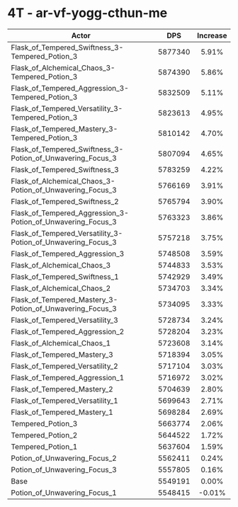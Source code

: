 # 4T - ar-vf-yogg-cthun-me
| Actor | DPS | Increase |
|---|:---:|:---:|
|Flask_of_Tempered_Swiftness_3-Tempered_Potion_3|5877340|5.91%|
|Flask_of_Alchemical_Chaos_3-Tempered_Potion_3|5874390|5.86%|
|Flask_of_Tempered_Aggression_3-Tempered_Potion_3|5832509|5.11%|
|Flask_of_Tempered_Versatility_3-Tempered_Potion_3|5823613|4.95%|
|Flask_of_Tempered_Mastery_3-Tempered_Potion_3|5810142|4.70%|
|Flask_of_Tempered_Swiftness_3-Potion_of_Unwavering_Focus_3|5807094|4.65%|
|Flask_of_Tempered_Swiftness_3|5783259|4.22%|
|Flask_of_Alchemical_Chaos_3-Potion_of_Unwavering_Focus_3|5766169|3.91%|
|Flask_of_Tempered_Swiftness_2|5765794|3.90%|
|Flask_of_Tempered_Aggression_3-Potion_of_Unwavering_Focus_3|5763323|3.86%|
|Flask_of_Tempered_Versatility_3-Potion_of_Unwavering_Focus_3|5757218|3.75%|
|Flask_of_Tempered_Aggression_3|5748508|3.59%|
|Flask_of_Alchemical_Chaos_3|5744833|3.53%|
|Flask_of_Tempered_Swiftness_1|5742929|3.49%|
|Flask_of_Alchemical_Chaos_2|5734703|3.34%|
|Flask_of_Tempered_Mastery_3-Potion_of_Unwavering_Focus_3|5734095|3.33%|
|Flask_of_Tempered_Versatility_3|5728734|3.24%|
|Flask_of_Tempered_Aggression_2|5728204|3.23%|
|Flask_of_Alchemical_Chaos_1|5723608|3.14%|
|Flask_of_Tempered_Mastery_3|5718394|3.05%|
|Flask_of_Tempered_Versatility_2|5717104|3.03%|
|Flask_of_Tempered_Aggression_1|5716972|3.02%|
|Flask_of_Tempered_Mastery_2|5704639|2.80%|
|Flask_of_Tempered_Versatility_1|5699643|2.71%|
|Flask_of_Tempered_Mastery_1|5698284|2.69%|
|Tempered_Potion_3|5663774|2.06%|
|Tempered_Potion_2|5644522|1.72%|
|Tempered_Potion_1|5637604|1.59%|
|Potion_of_Unwavering_Focus_2|5562411|0.24%|
|Potion_of_Unwavering_Focus_3|5557805|0.16%|
|Base|5549191|0.00%|
|Potion_of_Unwavering_Focus_1|5548415|-0.01%|
